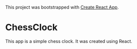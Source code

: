 This project was bootstrapped with [Create React App](https://github.com/facebook/create-react-app).

# ChessClock
This app is a simple chess clock. It was created using React.